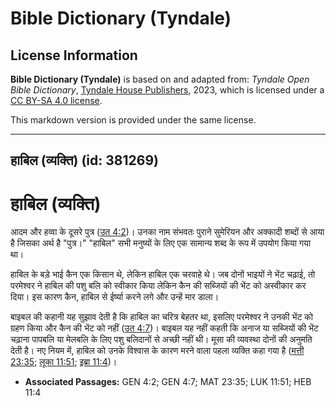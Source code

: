 # Bible Dictionary (Tyndale)

## License Information

**Bible Dictionary (Tyndale)** is based on and adapted from: _Tyndale Open Bible Dictionary_, [Tyndale House Publishers](https://tyndaleopenresources.com/), 2023, which is licensed under a [CC BY-SA 4.0 license](https://creativecommons.org/licenses/by-sa/4.0/legalcode.en).

This markdown version is provided under the same license.



--------------------------------

## हाबिल (व्यक्ति) (id: 381269)

हाबिल (व्यक्ति)
===============

आदम और हव्वा के दूसरे पुत्र ([उत 4:2](https://ref.ly/Gen4:2))। उनका नाम संभवतः पुराने सुमेरियन और अक्कादी शब्दों से आया है जिसका अर्थ है "पुत्र।" "हाबिल" सभी मनुष्यों के लिए एक सामान्य शब्द के रूप में उपयोग किया गया था।

हाबिल के बड़े भाई कैन एक किसान थे, लेकिन हाबिल एक चरवाहे थे। जब दोनों भाइयों ने भेंट चढ़ाई, तो परमेश्वर ने हाबिल की पशु बलि को स्वीकार किया लेकिन कैन की सब्जियों की भेंट को अस्वीकार कर दिया। इस कारण कैन, हाबिल से ईर्ष्या करने लगे और उन्हें मार डाला।

बाइबल की कहानी यह सुझाव देती है कि हाबिल का चरित्र बेहतर था, इसलिए परमेश्वर ने उनकी भेंट को ग्रहण किया और कैन की भेंट को नहीं ([उत 4:7](https://ref.ly/Gen4:7))। बाइबल यह नहीं कहती कि अनाज या सब्जियों की भेंट चढ़ाना पापबलि या मेलबलि के लिए पशु बलिदानों से अच्छी नहीं थी। मूसा की व्यवस्था दोनों की अनुमति देती है। नए नियम में, हाबिल को उनके विश्वास के कारण मरने वाला पहला व्यक्ति कहा गया है ([मत्ती 23:35](https://ref.ly/Matt23:35); [लूका 11:51](https://ref.ly/Luke11:51); [इब्रा 11:4](https://ref.ly/Heb11:4))।

* **Associated Passages:** GEN 4:2; GEN 4:7; MAT 23:35; LUK 11:51; HEB 11:4

